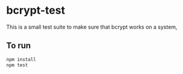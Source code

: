 # bcrypt-test

This is a small test suite to make sure that bcrypt works on a system,

## To run

```javascript
npm install
npm test
```

